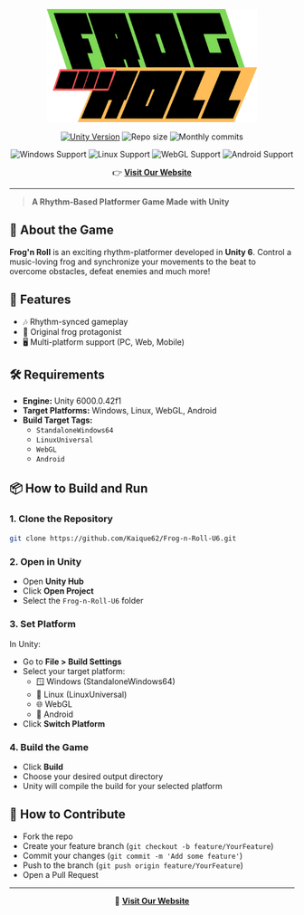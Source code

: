 <p align="center">
  <img src="Assets/Resources/Images/Menu/logos/FNR-LogoType.png" alt="Frog'n Roll Logo" height="200">
</p>

<p align="center">
  <a href="https://unity.com/"><img src="https://img.shields.io/badge/engine-Unity%206000.0.42f1-blue?logo=unity" alt="Unity Version"></a>
  <img src="https://img.shields.io/github/repo-size/Kaique62/Frog-n-Roll-U6?label=Repo%20Size&color=blue" alt="Repo size">
  <img src="https://img.shields.io/github/commit-activity/m/Kaique62/Frog-n-Roll-U6?label=Commits%2FMonth&color=informational" alt="Monthly commits">
</p>

<p align="center">
  <img src="https://img.shields.io/badge/Windows-Supported-0078D6?logo=windows&logoColor=white" alt="Windows Support">
  <img src="https://img.shields.io/badge/Linux-Supported-FCC624?logo=linux&logoColor=black" alt="Linux Support">
  <img src="https://img.shields.io/badge/WebGL-Supported-990000?logo=firefox-browser&logoColor=white" alt="WebGL Support">
  <img src="https://img.shields.io/badge/Android-Supported-3DDC84?logo=android&logoColor=white" alt="Android Support">
</p>

<p align="center">
  👉 <a href="https://z1c4z.github.io/Frog-and-roll/"><strong>Visit Our Website</strong></a>
</p>

---

> **A Rhythm-Based Platformer Game Made with Unity**

## 🧩 About the Game

**Frog'n Roll** is an exciting rhythm-platformer developed in **Unity 6**. Control a music-loving frog and synchronize your movements to the beat to overcome obstacles, defeat enemies and much more!

## 🚀 Features
- 🎶 Rhythm-synced gameplay
- 🐸 Original frog protagonist
- 🖥️ Multi-platform support (PC, Web, Mobile)

## 🛠️ Requirements
- **Engine:** Unity 6000.0.42f1
- **Target Platforms:** Windows, Linux, WebGL, Android
- **Build Target Tags:**
  - `StandaloneWindows64`
  - `LinuxUniversal`
  - `WebGL`
  - `Android`

## 📦 How to Build and Run

### 1. Clone the Repository
```sh
git clone https://github.com/Kaique62/Frog-n-Roll-U6.git
```

### 2. Open in Unity
- Open **Unity Hub**
- Click **Open Project**
- Select the `Frog-n-Roll-U6` folder

### 3. Set Platform
In Unity:
- Go to **File > Build Settings**
- Select your target platform:
  - 🪟 Windows (StandaloneWindows64)
  - 🐧 Linux (LinuxUniversal)
  - 🌐 WebGL
  - 📱 Android
- Click **Switch Platform**

### 4. Build the Game
- Click **Build**
- Choose your desired output directory
- Unity will compile the build for your selected platform

## 🤝 How to Contribute

- Fork the repo
- Create your feature branch (`git checkout -b feature/YourFeature`)
- Commit your changes (`git commit -m 'Add some feature'`)
- Push to the branch (`git push origin feature/YourFeature`)
- Open a Pull Request

---

<p align="center">
  🔗 <strong><a href="https://z1c4z.github.io/Frog-and-roll/">Visit Our Website</a></strong>
</p>
